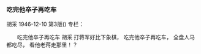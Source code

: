 ### 吃完他卒子再吃车
胡采
1946-12-10
第3版()
专栏：

　　吃完他卒子再吃车
    胡采
    打蒋军好比下象棋，
    吃完他卒子再吃车，
    全盘人马都吃尽，
    看他老蒋走那里！？
